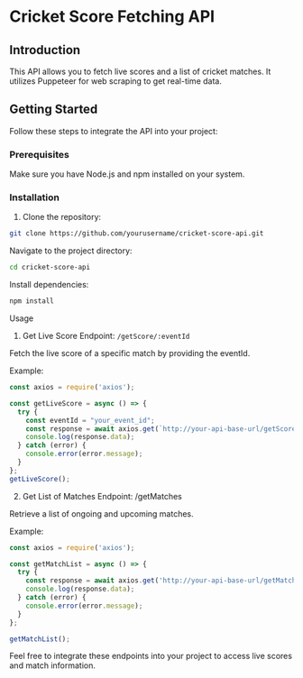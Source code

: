 # Cricket Score Fetching API

## Introduction
This API allows you to fetch live scores and a list of cricket matches. It utilizes Puppeteer for web scraping to get real-time data.

## Getting Started
Follow these steps to integrate the API into your project:

### Prerequisites
Make sure you have Node.js and npm installed on your system.

### Installation
1. Clone the repository:
```bash
git clone https://github.com/yourusername/cricket-score-api.git
```
Navigate to the project directory:
```bash
cd cricket-score-api
```
Install dependencies:
```bash
npm install
```
Usage
1. Get Live Score
Endpoint: `/getScore/:eventId`

Fetch the live score of a specific match by providing the eventId.

Example:

```js
const axios = require('axios');

const getLiveScore = async () => {
  try {
    const eventId = "your_event_id";
    const response = await axios.get(`http://your-api-base-url/getScore/${eventId}`);
    console.log(response.data);
  } catch (error) {
    console.error(error.message);
  }
};
getLiveScore();
```
2. Get List of Matches
Endpoint: /getMatches

Retrieve a list of ongoing and upcoming matches.

Example:

```js
const axios = require('axios');

const getMatchList = async () => {
  try {
    const response = await axios.get('http://your-api-base-url/getMatches');
    console.log(response.data);
  } catch (error) {
    console.error(error.message);
  }
};

getMatchList();
```

Feel free to integrate these endpoints into your project to access live scores and match information.
